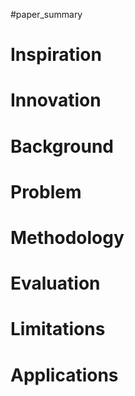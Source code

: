 #paper_summary 

# Inspiration



# Innovation



# Background



# Problem



# Methodology



# Evaluation



# Limitations



# Applications